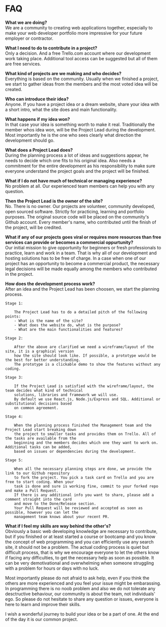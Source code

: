 # FAQ



**What we are doing?**\
We are a community to creating web applications together, especially to make your web developer portfolio 
more impressive for your future employer or contractor.

**What I need to do to contribute in a project?**\
Only a decision. And a free Trello.com account where our development work taking place. 
Additional tool access can be suggested but all of them are free services.

**What kind of projects are we making and who decides?**\
Everything is based on the community. Usually when we finished a project, we start to gather ideas from the members 
and the most voted idea will be created.

**Who can introduce their idea?**\
Anyone. If you have a project idea or a dream website, share your idea with a short intro, what the site does and main functionality.

**What happens if my idea won?**\
In that case your idea is something worth to make it real. Traditionally the member whos idea won, will be the Project Lead 
during the development. Most importantly he is the one who sees clearly what direction the development should go.

**What does a Project Lead does?**\
During the planning process a lot of ideas and suggestions appear, he needs to decide which one fits to his original idea. 
Also needs a commitment for the entire development as his responsibility to make sure everyone understand the project goals 
and the project will be finished.

**What if I do not have much of technical or managing experience?**\
No problem at all. Our experienced team members can help you with any question.

**Then the Project Lead is the owner of the site?**\
No. There is no owner. Our projects are volunteer, community developed, open sourced software. Strictly for practicing, 
learning and portfolio purposes. The original source code will be placed on the community's Github account. Every member's name, 
who contributed until the finish of the project, will be credited.

**What if any of our projects goes viral or requires more resources than free services can provide 
or becomes a commercial oppurtunity?**\
Our initial mission to give opportunity for beginners or fresh professionals to practice, learn and work in a team. 
That is why all of our development and hosting solutions has to be free of charge. In a case when one of our project 
has an opportunity to become a commercial product, the necessary legal decisions will be made equally among the members 
who contributed in the project.

**How does the development process work?**\
After an idea and the Project Lead has been choosen, we start the planning process.

	Stage 1:

		The Project Lead has to do a detailed pitch of the following points:
		- What is the name of the site?
		- What does the website do, what is the purpose?
		- What are the main functionalities and features?

	Stage 2:

		After the above are clarified we need a wireframe/layout of the site, it is a graphical version 
		how the site should look like. If possible, a prototype would be the best for better understanding. 
		The prototype is a clickable demo to show the features without any coding.

	Stage 3:

		If the Project Lead is satisfied with the wireframe/layout, the team decides what kind of technical 
		solutions, libraries and framework we will use.
		By default we use React.js, Node.js/Express and SQL. Additional or substitutional decisions based 
		on common agreement.

	Stage 4:

		When the planning process finished the Management team and the Project Lead start breaking down 
		the project to smaller tasks and provides them on Trello. All of the tasks are available from the 
		beginning and the members decides which one they want to work on. Additional tasks can be added, 
		based on issues or dependencies during the development.

	Stage 5:

		When all the necessary planning steps are done, we provide the link to our Github repository 
		to fork the project. You pick a task card on Trello and you are free to start coding. When your 
		task is done and sure is working fine, commit to your forked repo and make a Pull Request. 
		If there is any additional info you want to share, please add a comment straight into the card 
		and move to the Done/Release section. 
		Your Pull Request will be reviewed and accepted as soon as possible, however you can let the 
		management team knows about your recent PR.


**What if I feel my skills are way behind the other's?**\
Obviously a basic web developing knowledge are necessary to contribute, but if you finished or at least started a 
course or bootcamp and you know the concept of web programming and you can efficiently use any search site, it should not be a problem.
The actual coding process is quiet but difficult process, that is why we encourage everyone to let the others know if facing 
any difficulties, to get the necessary help as soon as possible. It can be very demotivational and overwhelming when someone 
struggling with a problem for hours or days with no luck. 


Most importantly please do not afraid to ask help, even if you think the others are more experienced and you feel your issue 
might be embarassing. In programming there is no noob problem and also we do not tolerate any desctructive behaviour, 
our community is about the team, not individuals' ego. So please do not hesitate to share any question or issues, everyone is here 
to learn and improve their skills. 

I wish a wonderful journey to build your idea or be a part of one. At the end of the day it is our common project.
